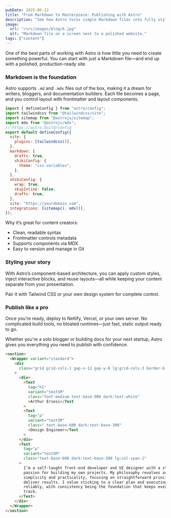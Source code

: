 ```yaml
---
pubDate: 2025-06-12
title: "From Markdown to Masterpiece: Publishing with Astro"
description: "See how Astro turns simple Markdown files into fully styled, high-performance pages—and why it’s perfect for content creators."
image:
  url: "/src/images/blog/6.jpg"
  alt: "Markdown file on a screen next to a polished website."
tags: ["content"]
---
```


One of the best parts of working with Astro is how little you need to create something powerful. You can start with just a Markdown file—and end up with a polished, production-ready site.

### Markdown is the foundation

Astro supports `.md` and `.mdx` files out of the box, making it a dream for writers, bloggers, and documentation builders. Each file becomes a page, and you control layout with frontmatter and layout components.

```js
import { defineConfig } from "astro/config";
import tailwindcss from "@tailwindcss/vite";
import sitemap from "@astrojs/sitemap";
import mdx from "@astrojs/mdx";
// https://astro.build/config
export default defineConfig({
  vite: {
    plugins: [tailwindcss()],
  },
  markdown: {
    drafts: true,
    shikiConfig: {
      theme: "css-variables",
    },
  },
  shikiConfig: {
    wrap: true,
    skipInline: false,
    drafts: true,
  },
  site: "https://yourdomain.com",
  integrations: [sitemap(), mdx()],
});
```

Why it’s great for content creators:

- Clean, readable syntax
- Frontmatter controls metadata
- Supports components via MDX
- Easy to version and manage in Git

### Styling your story

With Astro’s component-based architecture, you can apply custom styles, inject interactive blocks, and reuse layouts—all while keeping your content separate from your presentation.

Pair it with Tailwind CSS or your own design system for complete control.

### Publish like a pro

Once you’re ready, deploy to Netlify, Vercel, or your own server. No complicated build tools, no bloated runtimes—just fast, static output ready to go.

Whether you're a solo blogger or building docs for your next startup, Astro gives you everything you need to publish with confidence.

```html
<section>
  <Wrapper variant="standard">
    <div
      class="grid grid-cols-1 gap-x-12 gap-y-8 lg:grid-cols-3 border-b pb-16 pt-24 lg:pt-40 border-base-300 dark:border-base-600"
    >
      <div>
        <Text
          tag="h1"
          variant="textSM"
          class="font-medium text-base-900 dark:text-white"
          >Arthur Ersosi</Text
        >
        <Text
          tag="p"
          variant="textSM"
          class=" text-base-600 dark:text-base-300"
          >Design Engineer</Text
        >
      </div>
      <Text
        tag="p"
        variant="textSM"
        class="text-base-600 dark:text-base-300 lg:col-span-2"
      >
        I’m a self-taught front-end developer and UI designer with a strong
        passion for building my own projects. My philosophy revolves around
        simplicity and practicality, focusing on straightforward principles that
        deliver results. I value sticking to a clear plan and executing it
        reliably, with consistency being the foundation that keeps everything on
        track.
      </Text>
    </div>
  </Wrapper>
</section>
```
